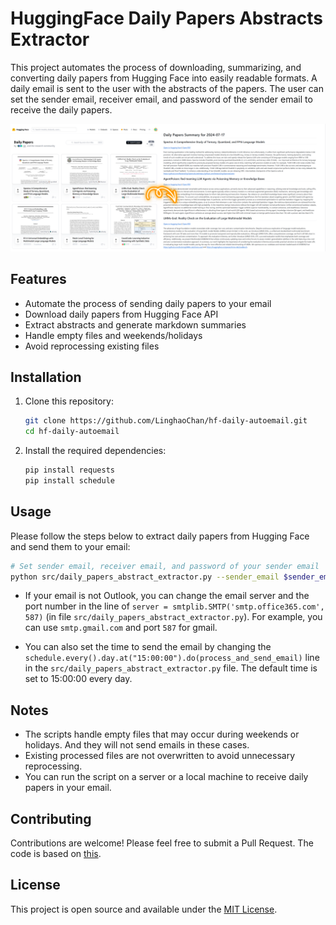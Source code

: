 # HuggingFace Daily Papers Abstracts Extractor

This project automates the process of downloading, summarizing, and converting daily papers from Hugging Face into easily readable formats. A daily email is sent to the user with the abstracts of the papers. The user can set the sender email, receiver email, and password of the sender email to receive the daily papers.

![Sample output of abstract extraction process](img/daily_hf_papers_abstracts_sample_output.png)

## Features

- Automate the process of sending daily papers to your email
- Download daily papers from Hugging Face API
- Extract abstracts and generate markdown summaries
- Handle empty files and weekends/holidays
- Avoid reprocessing existing files


## Installation

1. Clone this repository:

   ```bash
   git clone https://github.com/LinghaoChan/hf-daily-autoemail.git
   cd hf-daily-autoemail
   ```

2. Install the required dependencies:

   ```bash
   pip install requests
   pip install schedule
   ```

## Usage

Please follow the steps below to extract daily papers from Hugging Face and send them to your email:
```bash
# Set sender email, receiver email, and password of your sender email
python src/daily_papers_abstract_extractor.py --sender_email $sender_email --receiver_email $receiver_email --password $password
```

- If your email is not Outlook, you can change the email server and the port number in the line of `server = smtplib.SMTP('smtp.office365.com', 587)` (in file `src/daily_papers_abstract_extractor.py`). For example, you can use `smtp.gmail.com` and port `587` for gmail.

- You can also set the time to send the email by changing the `schedule.every().day.at("15:00:00").do(process_and_send_email)` line in the `src/daily_papers_abstract_extractor.py` file. The default time is set to 15:00:00 every day.


## Notes

- The scripts handle empty files that may occur during weekends or holidays. And they will not send emails in these cases.
- Existing processed files are not overwritten to avoid unnecessary reprocessing.
- You can run the script on a server or a local machine to receive daily papers in your email.

## Contributing

Contributions are welcome! Please feel free to submit a Pull Request. The code is based on [this](https://github.com/elsatch/daily_hf_papers_abstracts).

## License

This project is open source and available under the [MIT License](https://choosealicense.com/licenses/mit/).
